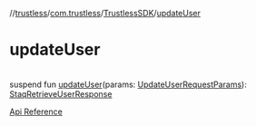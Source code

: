 //[trustless](../../../index.md)/[com.trustless](../index.md)/[TrustlessSDK](index.md)/[updateUser](update-user.md)

# updateUser

\
suspend fun [updateUser](update-user.md)(params: [UpdateUserRequestParams](../../com.trustless.requests.identity.updateUser/-update-user-request-params/index.md)): [StaqRetrieveUserResponse](../../com.trustless.requests.identity/-staq-retrieve-user-response/index.md)

[Api Reference](https://developer.finto.io/docs/apis/identity#/User%20management/Update%20a%20user)
